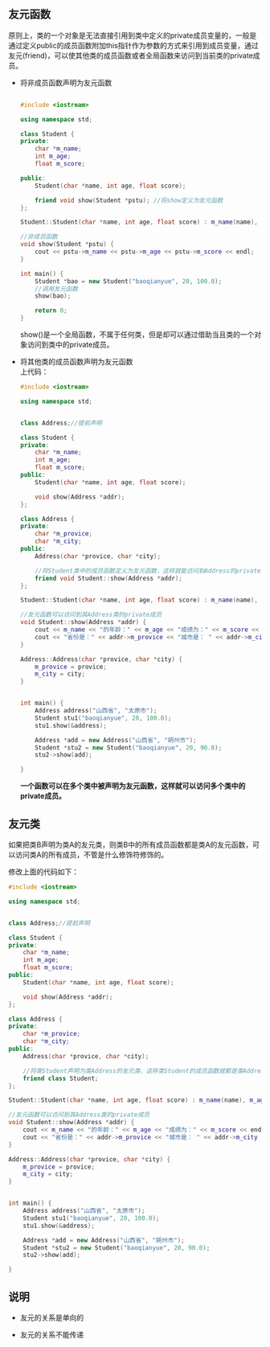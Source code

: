 ## 友元函数    

原则上，类的一个对象是无法直接引用到类中定义的private成员变量的，一般是通过定义public的成员函数附加this指针作为参数的方式来引用到成员变量，通过友元(friend)，可以使其他类的成员函数或者全局函数来访问到当前类的private成员。    


* 将非成员函数声明为友元函数    

    ```c++

    #include <iostream>

    using namespace std;

    class Student {
    private:
        char *m_name;
        int m_age;
        float m_score;

    public:
        Student(char *name, int age, float score);

        friend void show(Student *pstu); //将show定义为友元函数
    };

    Student::Student(char *name, int age, float score) : m_name(name), m_age(age), m_score(score) {}

    //非成员函数
    void show(Student *pstu) {
        cout << pstu->m_name << pstu->m_age << pstu->m_score << endl;
    }

    int main() {
        Student *bao = new Student("baoqianyue", 20, 100.0);
        //调用友元函数
        show(bao);

        return 0;
    }
    ```   
    
    show()是一个全局函数，不属于任何类，但是却可以通过借助当且类的一个对象访问到类中的private成员。      




* 将其他类的成员函数声明为友元函数     
    上代码：   

    ```c++
    #include <iostream>

    using namespace std;


    class Address;//提前声明

    class Student {
    private:
        char *m_name;
        int m_age;
        float m_score;
    public:
        Student(char *name, int age, float score);

        void show(Address *addr);
    };

    class Address {
    private:
        char *m_provice;
        char *m_city;
    public:
        Address(char *provice, char *city);

        //将Student类中的成员函数定义为友元函数，这样就能访问到Address的private变量
        friend void Student::show(Address *addr);
    };

    Student::Student(char *name, int age, float score) : m_name(name), m_age(age), m_score(score) {}

    //友元函数可以访问到其Address类的private成员
    void Student::show(Address *addr) {
        cout << m_name << "的年龄：" << m_age << "成绩为：" << m_score << endl;
        cout << "省份是：" << addr->m_provice << "城市是： " << addr->m_city << endl;
    }

    Address::Address(char *provice, char *city) {
        m_provice = provice;
        m_city = city;
    }


    int main() {
        Address address("山西省", "太原市");
        Student stu1("baoqianyue", 20, 100.0);
        stu1.show(&address);

        Address *add = new Address("山西省", "朔州市");
        Student *stu2 = new Student("baoqianyue", 20, 90.0);
        stu2->show(add);

    }

    ```   

    **一个函数可以在多个类中被声明为友元函数，这样就可以访问多个类中的private成员。**    


## 友元类    

如果把类B声明为类A的友元类，则类B中的所有成员函数都是类A的友元函数，可以访问类A的所有成员，不管是什么修饰符修饰的。    

修改上面的代码如下：   

```c++
#include <iostream>

using namespace std;


class Address;//提前声明

class Student {
private:
    char *m_name;
    int m_age;
    float m_score;
public:
    Student(char *name, int age, float score);

    void show(Address *addr);
};

class Address {
private:
    char *m_provice;
    char *m_city;
public:
    Address(char *provice, char *city);

    //将类Student声明为类Address的友元类，这样类Student的成员函数就都是类Address的友元函数了
    friend class Student;
};

Student::Student(char *name, int age, float score) : m_name(name), m_age(age), m_score(score) {}

//友元函数可以访问到其Address类的private成员
void Student::show(Address *addr) {
    cout << m_name << "的年龄：" << m_age << "成绩为：" << m_score << endl;
    cout << "省份是：" << addr->m_provice << "城市是： " << addr->m_city << endl;
}

Address::Address(char *provice, char *city) {
    m_provice = provice;
    m_city = city;
}


int main() {
    Address address("山西省", "太原市");
    Student stu1("baoqianyue", 20, 100.0);
    stu1.show(&address);

    Address *add = new Address("山西省", "朔州市");
    Student *stu2 = new Student("baoqianyue", 20, 90.0);
    stu2->show(add);

}

```  


## 说明   

* 友元的关系是单向的   

* 友元的关系不能传递    